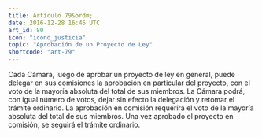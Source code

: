 ```yaml
---
title: Artículo 79&ordm;
date: 2016-12-28 16:46 UTC
art_id: 80
icon: "icono_justicia"
topic: "Aprobación de un Proyecto de Ley"
shortcode: "art-79"
---
```

Cada Cámara, luego de aprobar un proyecto de ley en general, puede delegar en sus comisiones la aprobación en particular del proyecto, con el voto de la mayoría absoluta del total de sus miembros. La Cámara podrá, con igual número de votos, dejar sin efecto la delegación y retomar el trámite ordinario. La aprobación en comisión requerirá el voto de la mayoría absoluta del total de sus miembros. Una vez aprobado el proyecto en comisión, se seguirá el trámite ordinario.
